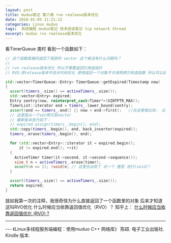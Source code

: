 ```yaml
---
layout: post
title: muduo笔记 第八章 rvo realease版本优化
date: 2018-01-05 11:21:12
categories: Linux muduo
tags:  系统编程 muduo笔记 技术阅读笔记 tcp network thread
excerpt: muduo rvo realease版本优化
---
```




看TimerQueue  类时 看到一个函数如下：
```c++
// 这个函数直接的返回了局部的 vector 这个做没有什么问题吗？
// 
// rvo realease版本优化 所以不需要返回引用或指针
// RVO:即release版本中会对代码优化 使得返回一个对象不许调用拷贝构造函数 所以可以返回一个对象 不用指针或者引用

std::vector<TimerQueue::Entry> TimerQueue::getExpired(Timestamp now)
{
  assert(timers_.size() == activeTimers_.size());
  std::vector<Entry> expired;
  Entry sentry(now, reinterpret_cast<Timer*>(UINTPTR_MAX));
  TimerList::iterator end = timers_.lower_bound(sentry);
  assert(end == timers_.end() || now < end->first);   //在这里做比较， 比now大的所有Entry
  // 这里是从一个set拷贝到vector
  // 最新版本改为如下：
  // expired.assign(timers_.begin(), end);
  std::copy(timers_.begin(), end, back_inserter(expired));
  timers_.erase(timers_.begin(), end);

  for (std::vector<Entry>::iterator it = expired.begin();
      it != expired.end(); ++it)
  {
    ActiveTimer timer(it->second, it->second->sequence());
    size_t n = activeTimers_.erase(timer);
    assert(n == 1); (void)n; // 这里也出现了 对一个 整型 进行(void)? 
  }

  assert(timers_.size() == activeTimers_.size());
  return expired;
}

```

就如我第一次的注释，我很奇怪为什么直接返回了一个函数里的对象
后来才知道这叫RVO优化
什么时候应当依靠返回值优化（RVO）？
知乎上：
[什么时候应当依靠返回值优化 (RVO) ?](https://www.zhihu.com/question/27000013)

---
 \--- 《Linux多线程服务端编程：使用muduo C++ 网络库》 陈硕. 电子工业出版社. Kindle 版本.






